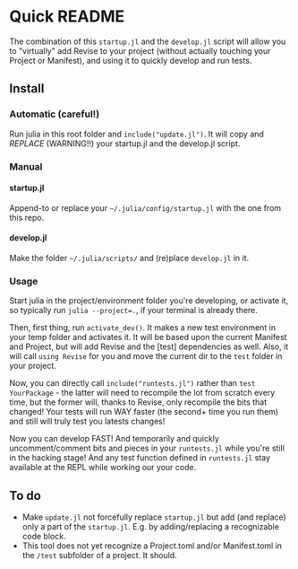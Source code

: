 # Quick README #

The combination of this `startup.jl` and the `develop.jl` script will allow you to "virtually" add Revise to your project (without actually touching your Project or Manifest), and using it to quickly develop and run tests.

## Install ##
### Automatic (careful!) ###
Run julia in this root folder and `include("update.jl")`. It will copy and _REPLACE_ (WARNING!!) your startup.jl and the develop.jl script.
### Manual ###
#### startup.jl ####
Append-to or replace your `~/.julia/config/startup.jl` with the one from this repo.
#### develop.jl ####
Make the folder `~/.julia/scripts/` and (re)place `develop.jl` in it.
### Usage ###
Start julia in the project/environment folder you're developing, or activate it, so typically run `julia --project=.`, if your terminal is already there.

Then, first thing, run `activate_dev()`. It makes a new test environment in your temp folder and activates it. It will be based upon the current Manifest and Project, but will add Revise and the [test] dependencies as well. Also, it will call `using Revise` for you and move the current dir to the `test` folder in your project.

Now, you can directly call `include("runtests.jl")` rather than `test YourPackage` - the latter will need to recompile the lot from scratch every time, but the former will, thanks to Revise, only recompile the bits that changed! Your tests will run WAY faster (the second+ time you run them) and still will truly test you latests changes!

Now you can develop FAST! And temporarily and quickly uncomment/comment bits and pieces in your `runtests.jl` while you're still in the hacking stage! And any test function defined in `runtests.jl` stay available at the REPL while working our your code.
## To do ##
- Make `update.jl` not forcefully replace `startup.jl` but add (and replace) only a part of the `startup.jl`. E.g. by adding/replacing a recognizable code block.
- This tool does not yet recognize a Project.toml and/or Manifest.toml in the `/test` subfolder of a project. It should.